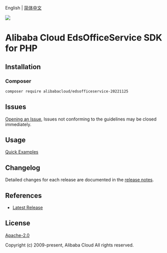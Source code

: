 English | [简体中文](README-CN.md)

![](https://aliyunsdk-pages.alicdn.com/icons/AlibabaCloud.svg)

# Alibaba Cloud EdsOfficeService SDK for PHP

## Installation

### Composer

```bash
composer require alibabacloud/edsofficeservice-20221125
```

## Issues

[Opening an Issue](https://github.com/aliyun/alibabacloud-php-sdk/issues/new), Issues not conforming to the guidelines may be closed immediately.

## Usage

[Quick Examples](https://github.com/aliyun/alibabacloud-php-sdk/blob/master/docs/0-Examples-EN.md#quick-examples)

## Changelog

Detailed changes for each release are documented in the [release notes](./ChangeLog.txt).

## References

* [Latest Release](https://github.com/aliyun/alibabacloud-php-sdk/)

## License

[Apache-2.0](http://www.apache.org/licenses/LICENSE-2.0)

Copyright (c) 2009-present, Alibaba Cloud All rights reserved.
